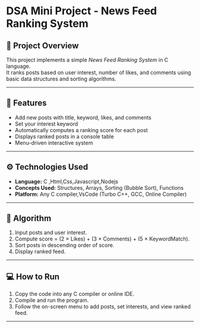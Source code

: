# DSA Mini Project - News Feed Ranking System

## 🧩 Project Overview
This project implements a simple *News Feed Ranking System* in C language.  
It ranks posts based on user interest, number of likes, and comments using basic data structures and sorting algorithms.

---

## 🧠 Features
- Add new posts with title, keyword, likes, and comments  
- Set your interest keyword  
- Automatically computes a ranking score for each post  
- Displays ranked posts in a console table  
- Menu-driven interactive system  

---

## ⚙️ Technologies Used
- **Language:** C  ,Html,Css,Javascript,Nodejs
- **Concepts Used:** Structures, Arrays, Sorting (Bubble Sort), Functions  
- **Platform:** Any C compiler,VsCode (Turbo C++, GCC, Online Compiler)

---

## 🧮 Algorithm
1. Input posts and user interest.  
2. Compute score = (2 × Likes) + (3 × Comments) + (5 × KeywordMatch).  
3. Sort posts in descending order of score.  
4. Display ranked feed.

---

## 💻 How to Run
1. Copy the code into any C compiler or online IDE.  
2. Compile and run the program.  
3. Follow the on-screen menu to add posts, set interests, and view ranked feed.

---

